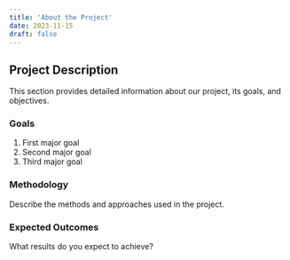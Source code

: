 ```yaml
---
title: 'About the Project'
date: 2023-11-15
draft: false
---
```


## Project Description  
This section provides detailed information about our project, its goals, and objectives.  

### Goals  
1. First major goal  
2. Second major goal  
3. Third major goal  

### Methodology  
Describe the methods and approaches used in the project.  

### Expected Outcomes  
What results do you expect to achieve?